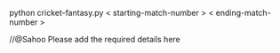 python cricket-fantasy.py < starting-match-number > < ending-match-number >

//@Sahoo Please add the required details here
